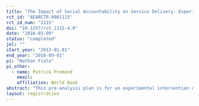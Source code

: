 ```yaml
---
title: "The Impact of Social Accountability on Service Delivery: Experimental Evidence from a Large-scale Community-driven Development Program in Uganda"
rct_id: "AEARCTR-0001115"
rct_id_num: "1115"
doi: "10.1257/rct.1115-4.0"
date: "2016-03-09"
status: "completed"
jel: ""
start_year: "2013-01-01"
end_year: "2016-09-01"
pi: "Nathan Fiala"
pi_other:
  - name: Patrick Premand
    email: 
    affiliation: World Bank
abstract: "This pre-analysis plan is for an experimental intervention designed to evaluate the impact of a social accountability program on service delivery in Uganda. A fast growing body of literature shows how corruption can undermine development by generating costs for society. The Transparency, Accountability and Anti-Corruption (TAAC) component of a large development program in northern Uganda was implemented by local NGOs under the oversight of the Inspectorate of Government (IG) and consists of both preventive and punitive anti-corruption measures. The TAAC component is innovative as it mainstreams an anti-corruption prevention intervention in a Community Driven Development (CDD) project. The impact evaluation assesses the relative effectiveness of a range of social accountability interventions being scaled up across the north of the country as part of the TAAC component. It provides a unique opportunity to assess how best to design social accountability interventions, in particular, the optimal intensity of such interventions and the role of incentives for communities to report fraud and deliver quality projects. The TAAC impact evaluation will document which (if any) social accountability model is the most cost-effective way to reduce corruption. As such, the results will provide information to the international community on how best to expand and scale-up anti-corruption activities in other national programs. The impact evaluation of the TAAC component is unique given its focus on a large-scale government-led intervention implemented in collaboration with local NGOs throughout Northern Uganda. "
layout: registration
---
```



